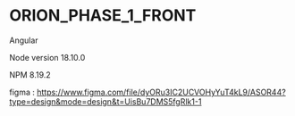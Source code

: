 # ORION_PHASE_1_FRONT

Angular

Node version 18.10.0

NPM 8.19.2

figma : https://www.figma.com/file/dyORu3IC2UCVOHyYuT4kL9/ASOR44?type=design&mode=design&t=UisBu7DMS5fgRlk1-1
